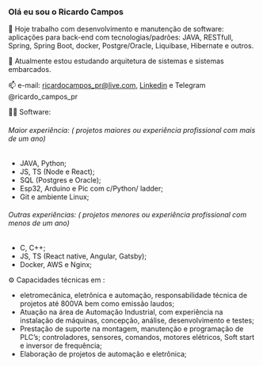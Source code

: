 ### Olá eu sou o Ricardo Campos

🔭 Hoje trabalho com desenvolvimento e manutenção de software: aplicações para back-end com tecnologias/padrões: JAVA, RESTfull, Spring, Spring Boot, docker, Postgre/Oracle, Liquibase, Hibernate e outros.

🌱 Atualmente estou estudando arquitetura de sistemas e sistemas embarcados.

📫 e-mail: ricardocampos_pr@live.com, [Linkedin](https://www.linkedin.com/in/ricardocvel/) e Telegram @ricardo_campos_pr

👨‍💻 Software:
###### Maior experiência: ( projetos maiores ou experiência profissional com mais de um ano)
- JAVA, Python;
- JS, TS (Node e React);
- SQL (Postgres e Oracle);
- Esp32, Arduino e Pic com c/Python/ ladder;
- Git e ambiente Linux;
###### Outras experiências: ( projetos menores ou experiência profissional com menos de um ano)
- C, C++;
- JS, TS (React native, Angular, Gatsby);
- Docker, AWS e Nginx;


⚙️ Capacidades técnicas em :
-  eletromecânica, eletrônica e automação, responsabilidade técnica de projetos até 800VA bem como emissão laudos;
-  Atuação na área de Automação Industrial, com experiência na instalação de máquinas,
concepção, análise, desenvolvimento e testes;
- Prestação de suporte na montagem, manutenção e programação de PLC’s; controladores,
sensores, comandos, motores elétricos, Soft start e inversor de frequência;
- Elaboração de projetos de automação e eletrônica;


